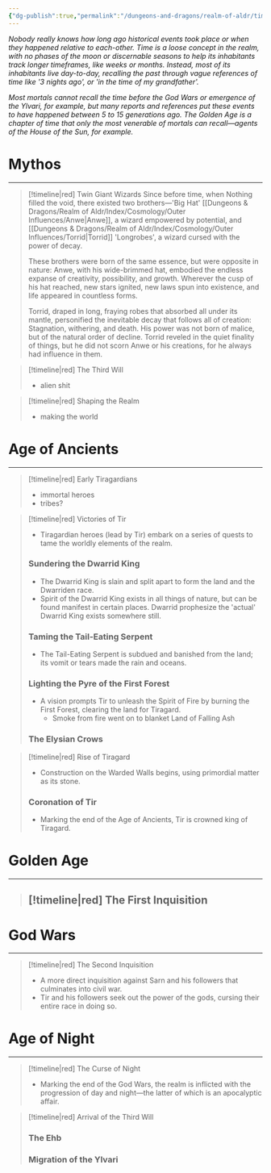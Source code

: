 ```yaml
---
{"dg-publish":true,"permalink":"/dungeons-and-dragons/realm-of-aldr/timeline/","tags":["gardenEntry"]}
---
```


*Nobody really knows how long ago historical events took place or when they happened relative to each-other. Time is a loose concept in the realm, with no phases of the moon or discernable seasons to help its inhabitants track longer timeframes, like weeks or months. Instead, most of its inhabitants live day-to-day, recalling the past through vague references of time like '3 nights ago', or 'in the time of my grandfather'.*

*Most mortals cannot recall the time before the God Wars or emergence of the Ylvari, for example, but many reports and references put these events to have happened between 5 to 15 generations ago. The Golden Age is a chapter of time that only the most venerable of mortals can recall—agents of the House of the Sun, for example.*

# Mythos
---
> [!timeline|red] Twin Giant Wizards
> Since before time, when Nothing filled the void, there existed two brothers—'Big Hat' [[Dungeons & Dragons/Realm of Aldr/Index/Cosmology/Outer Influences/Anwe\|Anwe]], a wizard empowered by potential, and [[Dungeons & Dragons/Realm of Aldr/Index/Cosmology/Outer Influences/Torrid\|Torrid]] 'Longrobes', a wizard cursed with the power of decay.
> 
>These brothers were born of the same essence, but were opposite in nature: Anwe, with his wide-brimmed hat, embodied the endless expanse of creativity, possibility, and growth. Wherever the cusp of his hat reached, new stars ignited, new laws spun into existence, and life appeared in countless forms.
>
>Torrid, draped in long, fraying robes that absorbed all under its mantle, personified the inevitable decay that follows all of creation: Stagnation, withering, and death. His power was not born of malice, but of the natural order of decline. Torrid reveled in the quiet finality of things, but he did not scorn Anwe or his creations, for he always had influence in them.

> [!timeline|red] The Third Will
> - alien shit

> [!timeline|red] Shaping the Realm
> - making the world
# Age of Ancients
---
> [!timeline|red] Early Tiragardians
> - immortal heroes
> - tribes?

> [!timeline|red] Victories of Tir
> - Tiragardian heroes (lead by Tir) embark on a series of quests to tame the worldly elements of the realm.
> ### Sundering the Dwarrid King
> - The Dwarrid King is slain and split apart to form the land and the Dwarriden race.
> - Spirit of the Dwarrid King exists in all things of nature, but can be found manifest in certain places. Dwarrid prophesize the 'actual' Dwarrid King exists somewhere still.
> ### Taming the Tail-Eating Serpent
> - The Tail-Eating Serpent is subdued and banished from the land; its vomit or tears made the rain and oceans.
> ### Lighting the Pyre of the First Forest
> - A vision prompts Tir to unleash the Spirit of Fire by burning the First Forest, clearing the land for Tiragard.
>	- Smoke from fire went on to blanket Land of Falling Ash
> ### The Elysian Crows

> [!timeline|red] Rise of Tiragard
> - Construction on the Warded Walls begins, using primordial matter as its stone.
> ### Coronation of Tir
> - Marking the end of the Age of Ancients, Tir is crowned king of Tiragard.


# Golden Age
---
> [!timeline|red] The First Inquisition
> - 


# God Wars
---
> [!timeline|red] The Second Inquisition
> - A more direct inquisition against Sarn and his followers that culminates into civil war.
> - Tir and his followers seek out the power of the gods, cursing their entire race in doing so.


# Age of Night
---
> [!timeline|red] The Curse of Night
> - Marking the end of the God Wars, the realm is inflicted with the progression of day and night—the latter of which is an apocalyptic affair.

> [!timeline|red] Arrival of the Third Will
> ### The Ehb
> ### Migration of the Ylvari